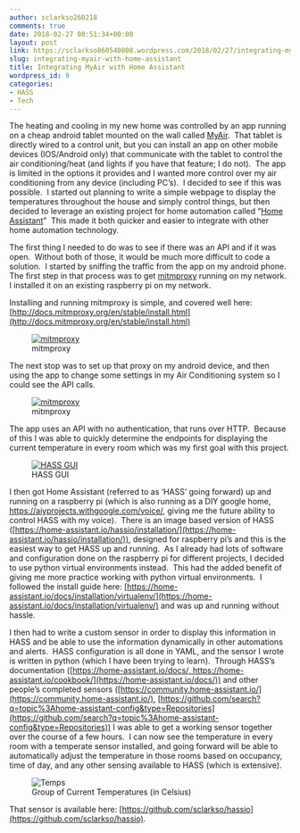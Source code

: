 ```yaml
---
author: sclarkso260218
comments: true
date: 2018-02-27 00:51:34+00:00
layout: post
link: https://sclarkso860540808.wordpress.com/2018/02/27/integrating-myair-with-home-assistant/
slug: integrating-myair-with-home-assistant
title: Integrating MyAir with Home Assistant
wordpress_id: 9
categories:
- HASS
- Tech
---
```


The heating and cooling in my new home was controlled by an app running on a cheap android tablet mounted on the wall called [MyAir](https://www.advantageair.com.au/product/myair/).  That tablet is directly wired to a control unit, but you can install an app on other mobile devices (IOS/Android only) that communicate with the tablet to control the air conditioning/heat (and lights if you have that feature; I do not).  The app is limited in the options it provides and I wanted more control over my air conditioning from any device (including PC’s).  I decided to see if this was possible.  I started out planning to write a simple webpage to display the temperatures throughout the house and simply control things, but then decided to leverage an existing project for home automation called “[Home Assistant](https://www.home-assistant.io)”  This made it both quicker and easier to integrate with other home automation technology.




The first thing I needed to do was to see if there was an API and if it was open.  Without both of those, it would be much more difficult to code a solution.  I started by sniffing the traffic from the app on my android phone.  The first step in that process was to get [mitmproxy](https://mitmproxy.org) running on my network.  I installed it on an existing raspberry pi on my network.




Installing and running mitmproxy is simple, and covered well here: [http://docs.mitmproxy.org/en/stable/install.html](http://docs.mitmproxy.org/en/stable/install.html)


<figure>
  <a href="{{site.url}}/assets/images/screenshot.png"><img src="{{site.url}}/assets/images/screenshot.png" alt="mitmproxy"/></a>
  <figcaption>mitmproxy</figcaption>
</figure>




The next stop was to set up that proxy on my android device, and then using the app to change some settings in my Air Conditioning system so I could see the API calls.


<figure>
  <a href="{{site.url}}/assets/images/mitmsanitized.png"><img src="{{site.url}}/assets/images/mitmsanitized.png" alt="mitmproxy"/></a>
  <figcaption>mitmproxy</figcaption>
</figure>



The app uses an API with no authentication, that runs over HTTP.  Because of this I was able to quickly determine the endpoints for displaying the current temperature in every room which was my first goal with this project.

<figure>
  <a href="{{site.url}}/assets/images/hass-sanitized1.png"><img src="{{site.url}}/assets/images/hass-sanitized1.png" alt="HASS GUI"/></a>
  <figcaption>HASS GUI</figcaption>
</figure>

I then got Home Assistant (referred to as ‘HASS’ going forward) up and running on a raspberry pi (which is also running as a DIY google home, https://aiyprojects.withgoogle.com/voice/, giving me the future ability to control HASS with my voice).  There is an image based version of HASS ([https://home-assistant.io/hassio/installation/](https://home-assistant.io/hassio/installation/)), designed for raspberry pi’s and this is the easiest way to get HASS up and running.  As I already had lots of software and configuration done on the raspberry pi for different projects, I decided to use python virtual environments instead.  This had the added benefit of giving me more practice working with python virtual environments.  I followed the install guide here: [https://home-assistant.io/docs/installation/virtualenv/](https://home-assistant.io/docs/installation/virtualenv/) and was up and running without hassle.




I then had to write a custom sensor in order to display this information in HASS and be able to use the information dynamically in other automations and alerts.  HASS configuration is all done in YAML, and the sensor I wrote is written in python (which I have been trying to learn).  Through HASS’s documentation ([https://home-assistant.io/docs/, https://home-assistant.io/cookbook/](https://home-assistant.io/docs/)) and other people’s completed sensors ([https://community.home-assistant.io/](https://community.home-assistant.io/), [https://github.com/search?q=topic%3Ahome-assistant-config&type=Repositories](https://github.com/search?q=topic%3Ahome-assistant-config&type=Repositories)) I was able to get a working sensor together over the course of a few hours.  I can now see the temperature in every room with a temperate sensor installed, and going forward will be able to automatically adjust the temperature in those rooms based on occupancy, time of day, and any other sensing available to HASS (which is extensive).

<figure>
  <img src="{{site.url}}/assets/images/temps.png" alt="Temps"/>
  <figcaption>Group of Current Temperatures (in Celsius)</figcaption>
</figure>

That sensor is available here: [https://github.com/sclarkso/hassio](https://github.com/sclarkso/hassio).
